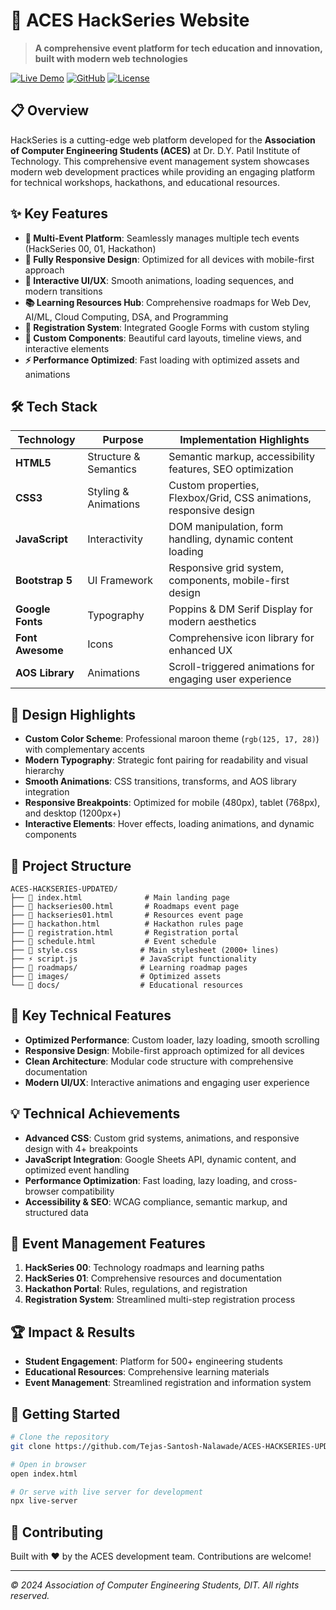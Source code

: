 # 🌟 ACES HackSeries Website

> **A comprehensive event platform for tech education and innovation, built with modern web technologies**

[![Live Demo](https://img.shields.io/badge/Live-Demo-brightgreen)](https://your-demo-link.com)
[![GitHub](https://img.shields.io/badge/GitHub-Repository-blue)](https://github.com/Tejas-Santosh-Nalawade/ACES-HACKSERIES-UPDATED-WEBSITE)
[![License](https://img.shields.io/badge/License-MIT-yellow.svg)](LICENSE)

## 📋 Overview

HackSeries is a cutting-edge web platform developed for the **Association of Computer Engineering Students (ACES)** at Dr. D.Y. Patil Institute of Technology. This comprehensive event management system showcases modern web development practices while providing an engaging platform for technical workshops, hackathons, and educational resources.

## ✨ Key Features

- **🎯 Multi-Event Platform**: Seamlessly manages multiple tech events (HackSeries 00, 01, Hackathon)
- **📱 Fully Responsive Design**: Optimized for all devices with mobile-first approach
- **🚀 Interactive UI/UX**: Smooth animations, loading sequences, and modern transitions
- **📚 Learning Resources Hub**: Comprehensive roadmaps for Web Dev, AI/ML, Cloud Computing, DSA, and Programming
- **📝 Registration System**: Integrated Google Forms with custom styling
- **🎨 Custom Components**: Beautiful card layouts, timeline views, and interactive elements
- **⚡ Performance Optimized**: Fast loading with optimized assets and animations

## 🛠️ Tech Stack

| Technology | Purpose | Implementation Highlights |
|------------|---------|-------------------------|
| **HTML5** | Structure & Semantics | Semantic markup, accessibility features, SEO optimization |
| **CSS3** | Styling & Animations | Custom properties, Flexbox/Grid, CSS animations, responsive design |
| **JavaScript** | Interactivity | DOM manipulation, form handling, dynamic content loading |
| **Bootstrap 5** | UI Framework | Responsive grid system, components, mobile-first design |
| **Google Fonts** | Typography | Poppins & DM Serif Display for modern aesthetics |
| **Font Awesome** | Icons | Comprehensive icon library for enhanced UX |
| **AOS Library** | Animations | Scroll-triggered animations for engaging user experience |

## 🎨 Design Highlights

- **Custom Color Scheme**: Professional maroon theme (`rgb(125, 17, 28)`) with complementary accents
- **Modern Typography**: Strategic font pairing for readability and visual hierarchy
- **Smooth Animations**: CSS transitions, transforms, and AOS library integration
- **Responsive Breakpoints**: Optimized for mobile (480px), tablet (768px), and desktop (1200px+)
- **Interactive Elements**: Hover effects, loading animations, and dynamic components

## 📁 Project Structure

```text
ACES-HACKSERIES-UPDATED/
├── 📄 index.html              # Main landing page
├── 📄 hackseries00.html       # Roadmaps event page
├── 📄 hackseries01.html       # Resources event page
├── 📄 hackathon.html          # Hackathon rules page
├── 📄 registration.html       # Registration portal
├── 📄 schedule.html           # Event schedule
├── 🎨 style.css              # Main stylesheet (2000+ lines)
├── ⚡ script.js              # JavaScript functionality
├── 📁 roadmaps/              # Learning roadmap pages
├── 📁 images/                # Optimized assets
└── 📁 docs/                  # Educational resources
```

## 🚀 Key Technical Features

- **Optimized Performance**: Custom loader, lazy loading, smooth scrolling
- **Responsive Design**: Mobile-first approach optimized for all devices
- **Clean Architecture**: Modular code structure with comprehensive documentation
- **Modern UI/UX**: Interactive animations and engaging user experience

## 💡 Technical Achievements

- **Advanced CSS**: Custom grid systems, animations, and responsive design with 4+ breakpoints
- **JavaScript Integration**: Google Sheets API, dynamic content, and optimized event handling
- **Performance Optimization**: Fast loading, lazy loading, and cross-browser compatibility
- **Accessibility & SEO**: WCAG compliance, semantic markup, and structured data

## 🎯 Event Management Features

1. **HackSeries 00**: Technology roadmaps and learning paths
2. **HackSeries 01**: Comprehensive resources and documentation
3. **Hackathon Portal**: Rules, regulations, and registration
4. **Registration System**: Streamlined multi-step registration process

## 🏆 Impact & Results

- **Student Engagement**: Platform for 500+ engineering students
- **Educational Resources**: Comprehensive learning materials
- **Event Management**: Streamlined registration and information system

## 🚀 Getting Started

```bash
# Clone the repository
git clone https://github.com/Tejas-Santosh-Nalawade/ACES-HACKSERIES-UPDATED-WEBSITE.git

# Open in browser
open index.html

# Or serve with live server for development
npx live-server
```

## 🤝 Contributing

Built with ❤️ by the ACES development team. Contributions are welcome!

---

*© 2024 Association of Computer Engineering Students, DIT. All rights reserved.*

